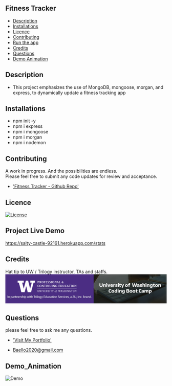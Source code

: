 ## Fitness Tracker

- [Description](#Description)
- [Installations](#Installations)
- [Licence](#Licence)
- [Contributing](#Contributing)
- [Run the app](#Project-Live-Demo)
- [Credits](#Credits)
- [Questions](#Questions)
- [Demo Animation](#Demo_Animation)

## Description
* This project emphasizes the use of MongoDB, mongoose, morgan, and express, to dynamically update a fitness tracking app

## Installations

* npm init -y
* npm i express 
* npm i mongoose
* npm i morgan
* npm i nodemon


## Contributing
A work in progress. And the possibilities are endless. <br> Please feel free to submit any code updates for review and acceptance.
* ['Fitness Tracker - Github Repo'](https://github.com/baello2020/Fitness_Tracker)

## Licence
[![License](https://img.shields.io/badge/License-MIT-yellow.svg)](https://opensource.org/licenses/MIT)


## Project Live Demo
https://salty-castle-92161.herokuapp.com/stats

## Credits
Hat tip to UW / Trilogy instructor, TAs and staffs.
![UW](https://github.com/baello2020/Note_Taker/blob/main/assets/UWT.jpg "UW")

## Questions
please feel free to ask me any questions.
* ['Visit My Portfolio'](https://baello2020.github.io/Updated_Portfolio_Page/)

* Baello2020@gmail.com

## Demo_Animation
![Demo](https://github.com/baello2020/Fitness_Tracker/public/asset/Gif.gif "Demo")